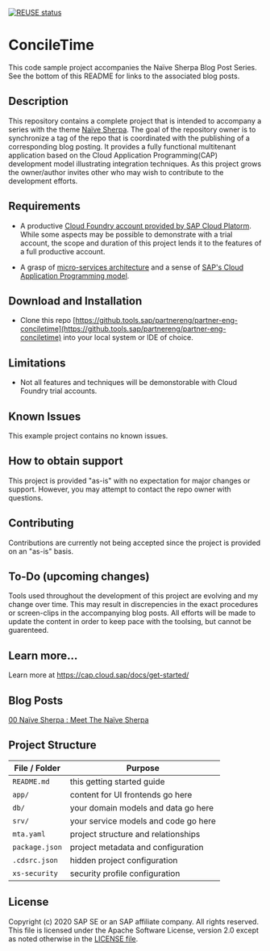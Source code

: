 [![REUSE status](https://api.reuse.software/badge/github.com/SAP-samples/partner-eng-conciletime)](https://api.reuse.software/info/github.com/SAP-samples/partner-eng-conciletime)

# ConcileTime 

This code sample project accompanies the Naïve Sherpa Blog Post Series.  See the bottom of this README for links to the associated blog posts.

## Description

This repository contains a complete project that is intended to accompany a series with the theme [Naïve Sherpa](https://blogs.sap.com/2019/07/22/00-naive-sherpa-meet-the-naive-sherpa/).  The goal of the repository owner is to synchronize  a tag of the repo that is coordinated with the publishing of a corresponding blog posting.  It provides a fully functional multitenant application based on the Cloud Application Programming(CAP) development model illustrating integration techniques.  As this project grows the owner/author invites other who may wish to contribute to the development efforts.

## Requirements

 - A productive [Cloud Foundry account provided by SAP Cloud Platorm](https://help.sap.com/viewer/product/CP/).  While some aspects may be possible to demonstrate with a trial account, the scope and duration of this project lends it to the features of a full productive account.

 - A grasp of [micro-services architecture](https://12factor.net/) and a sense of [SAP's Cloud Application Programming model](https://cap.cloud.sap/docs/).

## Download and Installation

 - Clone this repo [https://github.tools.sap/partnereng/partner-eng-conciletime](https://github.tools.sap/partnereng/partner-eng-conciletime) into your local system or IDE of choice.
 
## Limitations

 - Not all features and techniques will be demonstorable with Cloud Foundry trial accounts.

## Known Issues

This example project contains no known issues.

## How to obtain support

This project is provided "as-is" with no expectation for major changes or support.  However, you may attempt to contact the repo owner with questions.

## Contributing

Contributions are currently not being accepted since the project is provided on an "as-is" basis.

## To-Do (upcoming changes)

Tools used throughout the development of this project are evolving and my change over time.  This may result in discrepencies in the exact procedures or screen-clips in the accompanying blog posts.  All efforts will be made to update the content in order to keep pace with the toolsing, but cannot be guarenteed.

## Learn more...

Learn more at https://cap.cloud.sap/docs/get-started/

## Blog Posts

[00 Naïve Sherpa : Meet The Naïve Sherpa](https://blogs.sap.com/2019/07/22/00-naive-sherpa-meet-the-naive-sherpa/)

## Project Structure

File / Folder | Purpose
---------|----------
`README.md` | this getting started guide
`app/` | content for UI frontends go here
`db/` | your domain models and data go here
`srv/` | your service models and code go here
`mta.yaml` | project structure and relationships
`package.json` | project metadata and configuration
`.cdsrc.json` | hidden project configuration
`xs-security` | security profile configuration

## License
Copyright (c) 2020 SAP SE or an SAP affiliate company. All rights reserved. This file is licensed under the Apache Software License, version 2.0 except as noted otherwise in the [LICENSE file](LICENSES/Apache-2.0.txt).

